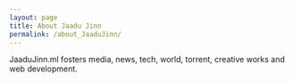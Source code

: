 ```yaml
---
layout: page
title: About Jaadu Jinn
permalink: /about_JaaduJinn/
---
```


 JaaduJinn.ml fosters media, news, tech, world, torrent, creative works and web development.
